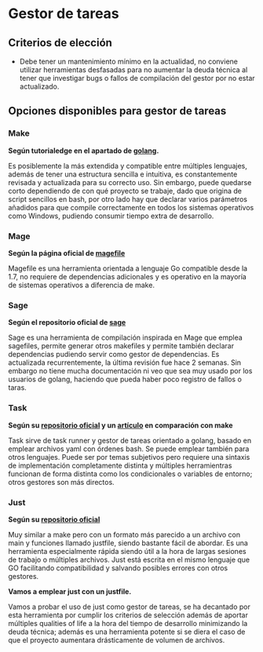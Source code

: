 # Gestor de tareas

## Criterios de elección
- Debe tener un mantenimiento mínimo en la actualidad, no conviene utilizar herramientas desfasadas para no aumentar 
la deuda técnica al tener que investigar bugs o fallos de compilación del gestor por no estar actualizado.
## Opciones disponibles para gestor de tareas

### Make
**Según tutorialedge en el apartado de [golang](https://tutorialedge.net/golang/makefiles-for-go-developers/).**

Es posiblemente la más extendida y compatible entre múltiples lenguajes, además de tener una estructura sencilla e intuitiva, 
es constantemente revisada y actualizada para su correcto uso. 
Sin embargo, puede quedarse corto dependiendo de con qué proyecto se trabaje, dado que origina de script sencillos en bash, 
por otro lado hay que declarar varios parámetros añadidos para que compile correctamente en todos los sistemas operativos como Windows, pudiendo consumir tiempo extra de desarrollo.

### Mage
**Según la página oficial de [magefile](https://magefile.org/)**

Magefile es una herramienta orientada a lenguaje Go compatible desde la 1.7, no requiere de dependencias adicionales y es operativo en la mayoría de sistemas operativos a diferencia de make.

### Sage
**Según el repositorio oficial de [sage](https://github.com/einride/sage)**

Sage es una herramienta de compilación inspirada en Mage que emplea sagefiles, permite generar otros makefiles y permite también 
declarar dependencias pudiendo servir como gestor de dependencias. Es actualizada recurrentemente, la última revisión fue hace 2 semanas.
Sin embargo no tiene mucha documentación ni veo que sea muy usado por los usuarios de golang, haciendo que pueda haber poco registro de fallos o taras.

### Task
**Según su [repositorio oficial](https://github.com/go-task/task) y un [artículo](https://tsh.io/blog/taskfile-or-gnu-make-for-automation/) en comparación con make**

Task sirve de task runner y gestor de tareas orientado a golang, basado en emplear archivos yaml con órdenes bash. Se puede emplear también
para otros lenguajes. Puede ser por temas subjetivos pero requiere una sintaxis de implementación completamente distinta y 
múltiples herramientras funcionan de forma distinta como los condicionales o variables de entorno; otros gestores son más directos.

### Just
**Según su [repositorio oficial](https://github.com/casey/just)**

Muy similar a make pero con un formato más parecido a un archivo con main y funciones llamado justfile, 
siendo bastante fácil de abordar. Es una herramienta especialmente rápida siendo útil a la hora de largas sesiones de trabajo o múltiples archivos. Just está escrita en el mismo lenguaje que GO facilitando compatibilidad y salvando posibles errores con otros gestores.


**Vamos a emplear just con un justfile.**

Vamos a probar el uso de just como gestor de tareas, se ha decantado por esta herramienta por cumplir los criterios de selección
además de aportar múltiples qualities of life a la hora del tiempo de desarrollo minimizando la deuda técnica; además es una 
herramienta potente si se diera el caso de que el proyecto aumentara drásticamente de volumen de archivos.
